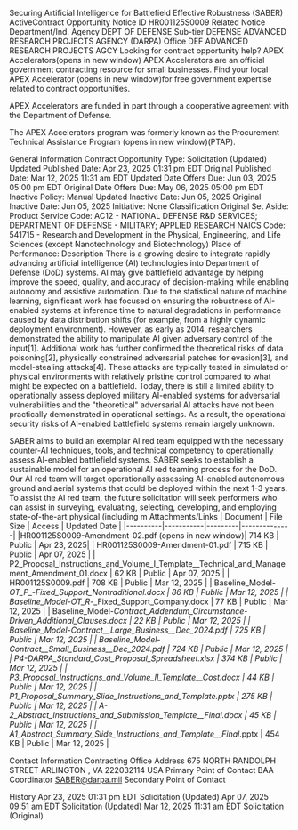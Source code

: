 Securing Artificial Intelligence for Battlefield Effective Robustness (SABER)
ActiveContract Opportunity
Notice ID
HR001125S0009
Related Notice
Department/Ind. Agency
DEPT OF DEFENSE
Sub-tier
DEFENSE ADVANCED RESEARCH PROJECTS AGENCY (DARPA)
Office
DEF ADVANCED RESEARCH PROJECTS AGCY
Looking for contract opportunity help?
APEX Accelerators(opens in new window)
APEX Accelerators are an official government contracting resource for small businesses. Find your local APEX Accelerator (opens in new window)for free government expertise related to contract opportunities.

APEX Accelerators are funded in part through a cooperative agreement with the Department of Defense.

The APEX Accelerators program was formerly known as the Procurement Technical Assistance Program (opens in new window)(PTAP).

General Information 
Contract Opportunity Type: Solicitation (Updated)
Updated Published Date: Apr 23, 2025 01:31 pm EDT
Original Published Date: Mar 12, 2025 11:31 am EDT
Updated Date Offers Due: Jun 03, 2025 05:00 pm EDT
Original Date Offers Due: May 06, 2025 05:00 pm EDT
Inactive Policy: Manual
Updated Inactive Date: Jun 05, 2025
Original Inactive Date: Jun 05, 2025
Initiative:
None
Classification
Original Set Aside:
Product Service Code: AC12 - NATIONAL DEFENSE R&D SERVICES; DEPARTMENT OF DEFENSE - MILITARY; APPLIED RESEARCH
NAICS Code:
541715 - Research and Development in the Physical, Engineering, and Life Sciences (except Nanotechnology and Biotechnology)
Place of Performance:
Description
There is a growing desire to integrate rapidly advancing artificial intelligence (AI) technologies into Department of Defense (DoD) systems. AI may give battlefield advantage by helping improve the speed, quality, and accuracy of decision-making while enabling autonomy and assistive automation. Due to the statistical nature of machine learning, significant work has focused on ensuring the robustness of AI-enabled systems at inference time to natural degradations in performance caused by data distribution shifts (for example, from a highly dynamic deployment environment). However, as early as 2014, researchers demonstrated the ability to manipulate AI given adversary control of the input[1]. Additional work has further confirmed the theoretical risks of data poisoning[2], physically constrained adversarial patches for evasion[3], and model-stealing attacks[4]. These attacks are typically tested in simulated or physical environments with relatively pristine control compared to what might be expected on a battlefield. Today, there is still a limited ability to operationally assess deployed military AI-enabled systems for adversarial vulnerabilities and the "theoretical" adversarial AI attacks have not been practically demonstrated in operational settings. As a result, the operational security risks of AI-enabled battlefield systems remain largely unknown.

SABER aims to build an exemplar AI red team equipped with the necessary counter-AI techniques, tools, and technical competency to operationally assess AI-enabled battlefield systems. SABER seeks to establish a sustainable model for an operational AI red teaming process for the DoD. Our AI red team will target operationally assessing AI-enabled autonomous ground and aerial systems that could be deployed within the next 1-3 years. To assist the AI red team, the future solicitation will seek performers who can assist in surveying, evaluating, selecting, developing, and employing state-of-the-art physical (including m
Attachments/Links
| Document | File Size | Access | Updated Date |
|----------|-----------|---------|--------------|
|HR001125S0009-Amendment-02.pdf (opens in new window)| 714 KB | Public	| Apr 23, 2025|
| HR001125S0009-Amendment-01.pdf | 715 KB | Public | Apr 07, 2025 |
| P2_Proposal_Instructions_and_Volume_I_Template__Technical_and_Management_Amendment_01.docx | 62 KB | Public | Apr 07, 2025 |
| HR001125S0009.pdf | 708 KB | Public | Mar 12, 2025 |
| Baseline_Model-_OT_P__-_Fixed_Support_Nontraditional.docx | 86 KB | Public | Mar 12, 2025 |
| Baseline_Model-_OT_R__-_Fixed_Support_Company.docx | 77 KB | Public | Mar 12, 2025 |
| Baseline_Model-_Contract_Addendum_Circumstance-Driven_Additional_Clauses.docx | 22 KB | Public | Mar 12, 2025 |
| Baseline_Model-_Contract__Large_Business__Dec_2024.pdf | 725 KB | Public | Mar 12, 2025 |
| Baseline_Model-_Contract__Small_Business__Dec_2024.pdf | 724 KB | Public | Mar 12, 2025 |
| P4_-_DARPA_Standard_Cost_Proposal_Spreadsheet.xlsx | 374 KB | Public | Mar 12, 2025 |
| P3_Proposal_Instructions_and_Volume_II_Template__Cost_.docx | 44 KB | Public | Mar 12, 2025 |
| P1_Proposal_Summary_Slide_Instructions_and_Template.pptx | 275 KB | Public | Mar 12, 2025 |
| A-2_Abstract_Instructions_and_Submission_Template__Final_.docx | 45 KB | Public | Mar 12, 2025 |
| A1_Abstract_Summary_Slide_Instructions_and_Template__Final_.pptx | 454 KB | Public | Mar 12, 2025 |

Contact Information
Contracting Office Address
675 NORTH RANDOLPH STREET
ARLINGTON , VA 222032114
USA
Primary Point of Contact
BAA Coordinator
   SABER@darpa.mil
Secondary Point of Contact


History
Apr 23, 2025 01:31 pm EDT
Solicitation (Updated) 
Apr 07, 2025 09:51 am EDT
Solicitation (Updated) 
Mar 12, 2025 11:31 am EDT
Solicitation (Original) 

